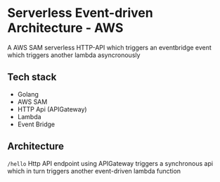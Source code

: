 # Serverless Event-driven Architecture - AWS
A AWS SAM serverless HTTP-API which triggers an eventbridge event which triggers another lambda asyncronously

## Tech stack 
- Golang
- AWS SAM 
- HTTP Api (APIGateway)
- Lambda
- Event Bridge

## Architecture
`/hello` Http API endpoint using APIGateway triggers a synchronous api which in turn triggers another event-driven lambda function
